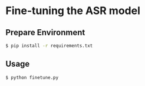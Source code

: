 # Fine-tuning the ASR model

## Prepare Environment

```bash
$ pip install -r requirements.txt
```

## Usage

```bash
$ python finetune.py
```
